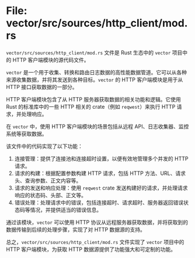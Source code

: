 # File: vector/src/sources/http_client/mod.rs

`vector/src/sources/http_client/mod.rs` 文件是 Rust 生态中的 `vector` 项目中的 HTTP 客户端模块的源代码文件。

`vector` 是一个用于收集、转换和路由日志数据的高性能数据管道。它可以从各种来源收集数据，并将其发送到各种目标。`vector` 的 HTTP 客户端模块是用于从 HTTP 接口获取数据的一部分。

HTTP 客户端模块包含了从 HTTP 服务器获取数据的相关功能和逻辑。它使用 Rust 的标准库中的一些 HTTP 相关的 crate（例如 `reqwest`）来执行 HTTP 请求，并处理响应。

在 `vector` 中，使用 HTTP 客户端模块的场景包括从远程 API、日志收集器、监控系统等获取数据。

该文件中的代码实现了以下功能：

1. 连接管理：提供了连接池和连接超时设置，以便有效地管理多个并发的 HTTP 请求。
2. 请求的构建：根据配置参数构建 HTTP 请求，包括 HTTP 方法、URL、请求头、查询参数、正文内容等。
3. 请求的发送和响应处理：使用 `reqwest` crate 发送构建好的请求，并处理请求响应的状态码、头部、正文等。
4. 错误处理：处理请求中的错误，包括连接超时、请求超时、服务器返回错误状态码等情况，并提供适当的错误信息。

通过该模块，`vector` 可以使用 HTTP 协议从远程服务器获取数据，并将获取到的数据传输到后续的处理步骤，实现了对 HTTP 数据源的支持。

总之，`vector/src/sources/http_client/mod.rs` 文件实现了 `vector` 项目中的 HTTP 客户端模块，为获取 HTTP 数据源提供了功能强大和可定制的功能。

